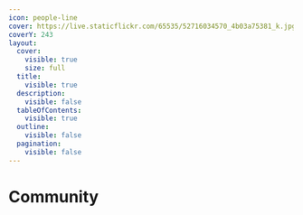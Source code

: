 ```yaml
---
icon: people-line
cover: https://live.staticflickr.com/65535/52716034570_4b03a75381_k.jpg
coverY: 243
layout:
  cover:
    visible: true
    size: full
  title:
    visible: true
  description:
    visible: false
  tableOfContents:
    visible: true
  outline:
    visible: false
  pagination:
    visible: false
---
```


# Community

